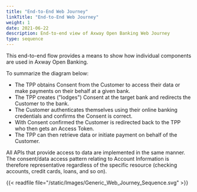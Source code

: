 ```yaml
---
title: "End-to-End Web Journey"
linkTitle: "End-to-End Web Journey"
weight: 1
date: 2021-06-22
description: End-to-end view of Axway Open Banking Web Journey
type: sequence
---
```


This end-to-end flow provides a means to show how individual components are used in Axway Open Banking.

To summarize the diagram below:

* The TPP obtains Consent from the Customer to access their data or make payments on their behalf at a given bank.
* The TPP creates ("lodges") Consent at the target bank and redirects the Customer to the bank.
* The Customer authenticates themselves using their online banking credentials and confirms the Consent is correct.
* With Consent confirmed the Customer is redirected back to the TPP who then gets an Access Token.
* The TPP can then retrieve data or initiate payment on behalf of the Customer.

All APIs that provide access to data are implemented in the same manner. The consent/data access pattern relating to Account Information is therefore representative regardless of the specific resource (checking accounts, credit cards, loans, and so on).

{{< readfile file="/static/Images/Generic_Web_Journey_Sequence.svg" >}}